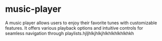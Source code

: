 # music-player
A music player allows users to enjoy their favorite tunes with customizable features. It offers various playback options and intuitive controls for seamless navigation through playlists.hjljhlkjhlkjhlkhlkhlkhlkhkh

